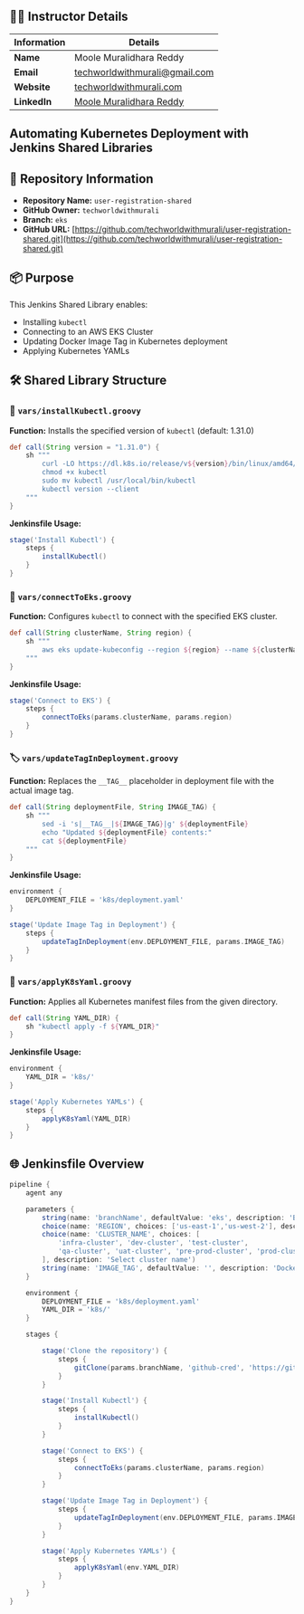 ## 👨‍🏫 Instructor Details

| Information  | Details                                                                        |
| ------------ | ------------------------------------------------------------------------------ |
| **Name**     | Moole Muralidhara Reddy                                                        |
| **Email**    | [techworldwithmurali@gmail.com](mailto:techworldwithmurali@gmail.com)          |
| **Website**  | [techworldwithmurali.com](https://www.techworldwithmurali.com)                 |
| **LinkedIn** | [Moole Muralidhara Reddy](https://www.linkedin.com/in/moole-muralidhara-reddy) |

## **Automating Kubernetes Deployment with Jenkins Shared Libraries** 

## 📁 Repository Information

* **Repository Name:** `user-registration-shared`
* **GitHub Owner:** `techworldwithmurali`
* **Branch:** `eks`
* **GitHub URL:** [https://github.com/techworldwithmurali/user-registration-shared.git](https://github.com/techworldwithmurali/user-registration-shared.git)

## 📦 Purpose

This Jenkins Shared Library enables:

* Installing `kubectl`
* Connecting to an AWS EKS Cluster
* Updating Docker Image Tag in Kubernetes deployment
* Applying Kubernetes YAMLs

## 🛠️ Shared Library Structure

### 🔧 `vars/installKubectl.groovy`

**Function:** Installs the specified version of `kubectl` (default: 1.31.0)

```groovy
def call(String version = "1.31.0") {
    sh """
        curl -LO https://dl.k8s.io/release/v${version}/bin/linux/amd64/kubectl
        chmod +x kubectl
        sudo mv kubectl /usr/local/bin/kubectl
        kubectl version --client
    """
}
```

**Jenkinsfile Usage:**

```groovy
stage('Install Kubectl') {
    steps {
        installKubectl()
    }
}
```

### 🔗 `vars/connectToEks.groovy`

**Function:** Configures `kubectl` to connect with the specified EKS cluster.

```groovy
def call(String clusterName, String region) {
    sh """
        aws eks update-kubeconfig --region ${region} --name ${clusterName}
    """
}
```

**Jenkinsfile Usage:**

```groovy
stage('Connect to EKS') {
    steps {
        connectToEks(params.clusterName, params.region)
    }
}
```
### 🏷️ `vars/updateTagInDeployment.groovy`

**Function:** Replaces the `__TAG__` placeholder in deployment file with the actual image tag.

```groovy
def call(String deploymentFile, String IMAGE_TAG) {
    sh """
        sed -i 's|__TAG__|${IMAGE_TAG}|g' ${deploymentFile}
        echo "Updated ${deploymentFile} contents:"
        cat ${deploymentFile}
    """
}
```

**Jenkinsfile Usage:**

```groovy
environment {
    DEPLOYMENT_FILE = 'k8s/deployment.yaml'
}

stage('Update Image Tag in Deployment') {
    steps {
        updateTagInDeployment(env.DEPLOYMENT_FILE, params.IMAGE_TAG)
    }
}
```

### 📜 `vars/applyK8sYaml.groovy`

**Function:** Applies all Kubernetes manifest files from the given directory.

```groovy
def call(String YAML_DIR) {
    sh "kubectl apply -f ${YAML_DIR}"
}
```

**Jenkinsfile Usage:**

```groovy
environment {
    YAML_DIR = 'k8s/'
}

stage('Apply Kubernetes YAMLs') {
    steps {
        applyK8sYaml(YAML_DIR)
    }
}
```

## 🌐 Jenkinsfile Overview

```groovy
pipeline {
    agent any

    parameters {
        string(name: 'branchName', defaultValue: 'eks', description: 'Branch name to clone')
        choice(name: 'REGION', choices: ['us-east-1','us-west-2'], description: 'Select AWS region')
        choice(name: 'CLUSTER_NAME', choices: [
            'infra-cluster', 'dev-cluster', 'test-cluster',
            'qa-cluster', 'uat-cluster', 'pre-prod-cluster', 'prod-cluster'
        ], description: 'Select cluster name')
        string(name: 'IMAGE_TAG', defaultValue: '', description: 'Docker image tag to update in the deployment YAML')
    }

    environment {
        DEPLOYMENT_FILE = 'k8s/deployment.yaml'
        YAML_DIR = 'k8s/'
    }

    stages {

        stage('Clone the repository') {
            steps {
                gitClone(params.branchName, 'github-cred', 'https://github.com/techworldwithmurali/user-registration-shared.git')
            }
        }

        stage('Install Kubectl') {
            steps {
                installKubectl()
            }
        }

        stage('Connect to EKS') {
            steps {
                connectToEks(params.clusterName, params.region)
            }
        }

        stage('Update Image Tag in Deployment') {
            steps {
                updateTagInDeployment(env.DEPLOYMENT_FILE, params.IMAGE_TAG)
            }
        }

        stage('Apply Kubernetes YAMLs') {
            steps {
                applyK8sYaml(env.YAML_DIR)
            }
        }
    }
}
```
